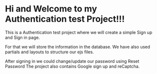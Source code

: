 <h1>Hi and Welcome to my Authentication test Project!!!</h1>

This is a Authentication test project where we will create a simple Sign up and Sign in page.

For that we will store the information in the database.
We have also used partials and layouts to structure our ejs files.

After signing in we could change/update our password using Reset Password
The project also contains Google sign up and reCaptcha.